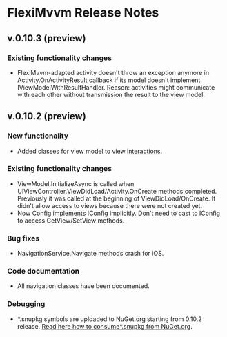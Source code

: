 # FlexiMvvm Release Notes
## v.0.10.3 (preview)

### Existing functionality changes

 - FlexiMvvm-adapted activity doesn't throw an exception anymore in Activity.OnActivityResult callback if its model doesn't implement IViewModelWithResultHandler. Reason: activities might communicate with each other without transmission the result to the view model.

## v.0.10.2 (preview)

### New functionality

 - Added classes for view model to view [interactions](https://github.com/epam-xamarin-lab/FlexiMvvm/tree/master/FlexiMvvm.Common/Interactions).

### Existing functionality changes

 - ViewModel.InitializeAsync is called when UIViewController.ViewDidLoad/Activity.OnCreate methods completed. Previously it was called at the beginning of ViewDidLoad/OnCreate. It didn't allow access to views because there were not created yet.
 -  Now Config implements IConfig implicitly. Don't need to cast to IConfig to access GetView/SetView methods.

### Bug fixes

 - NavigationService.Navigate methods crash for iOS.

### Code documentation

 - All navigation classes have been documented.

### Debugging

 - *.snupkg symbols are uploaded to NuGet.org starting from 0.10.2 release. [Read here how to consume*.snupkg from NuGet.org](https://blog.nuget.org/20181116/Improved-debugging-experience-with-the-NuGet-org-symbol-server-and-snupkg.html).